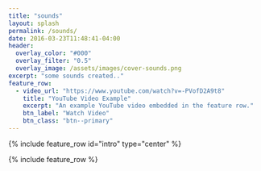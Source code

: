 ```yaml
---
title: "sounds"
layout: splash
permalink: /sounds/
date: 2016-03-23T11:48:41-04:00
header:
  overlay_color: "#000"
  overlay_filter: "0.5"
  overlay_image: /assets/images/cover-sounds.png
excerpt: "some sounds created.."
feature_row:
  - video_url: "https://www.youtube.com/watch?v=-PVofD2A9t8"
    title: "YouTube Video Example"
    excerpt: "An example YouTube video embedded in the feature row."
    btn_label: "Watch Video"
    btn_class: "btn--primary"
---
```


{% include feature_row id="intro" type="center" %}

{% include feature_row %}

